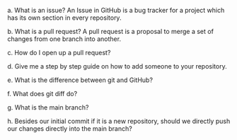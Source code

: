 a. What is an issue?
An Issue in GitHub is a bug tracker for a project which has its own section in every repository.

b. What is a pull request?
A pull request is a proposal to merge a set of changes from one branch into another.

c. How do I open up a pull request?

d. Give me a step by step guide on how to add someone to your repository.

e. What is the difference between git and GitHub?

f. What does git diff do?

g. What is the main branch?

h. Besides our initial commit if it is a new repository, should we directly push our changes directly into the main branch?
